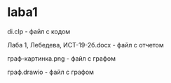 # laba1
di.clp - файл с кодом

Лаба 1, Лебедева, ИСТ-19-2б.docx - файл с отчетом

граф-картинка.png - файл с графом

граф.drawio - файл с графом
